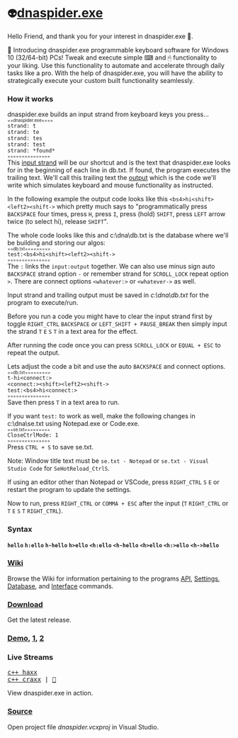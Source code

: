 # `👽`[dnaspider.exe](https://github.com/dnaspider/dna/releases "Download open source dnaspider.exe")
Hello Friend, and thank you for your interest in dnaspider.exe 🙏.

🥁 Introducing dnaspider.exe programmable keyboard software for Windows 10 (32/64-bit) PCs! Tweak and execute simple ⌨ and 🖱 functionality to your liking. Use this functionality to automate and accelerate through daily tasks like a pro. With the help of dnaspider.exe, you will have the ability to strategically execute your custom built functionality seamlessly.
<h3>How it works</h3>

dnaspider.exe builds an input strand from keyboard keys you press... 
<br><sub><sub>==dnaspider.exe====</sub></sub>
<br><span title="The [T] key on the keyboard was pressed">`strand: t`</span>
<br><span title="The [E] key on the keyboard was pressed">`strand: te`</span>
<br><span title="The [S] key on the keyboard was pressed">`strand: tes`</span>
<br><span title="The [T] key on the keyboard was pressed">`strand: test`</span>
<br><span title="The input sequence [test] was found in the &#13;beginning of one of the lines in db.txt.&#13;Running trailing output...">`strand: *found*`</span>
<br><sup><sup>===============</sup></sup>
<br>This [input strand](https://github.com/dnaspider/dna/wiki/Input-map "View input strand map") will be our shortcut and is the text that dnaspider.exe looks for in the beginning of each line in <span title="Database">db.txt</span>. If found, the program executes the trailing text. We'll call this trailing text the <a href="https://github.com/dnaspider/dna/wiki/api" title="Application programming interface">output</a> which is the code we'll write which simulates keyboard and mouse functionality as instructed. 

In the following example the output code looks like this `<bs4>hi<shift><left2><shift->` which pretty much says to "programmatically press `BACKSPACE` four times, press `H`, press `I`, press (hold) `SHIFT`, press `LEFT` arrow twice (to select hi), release `SHIFT`".

The whole code looks like this and c:\dna\db.txt is the database where we'll be building and storing our algos:
<br><sub><sub><span title="Database: c:\dna\db.txt">==db.txt=========</span></sub></sub>
<br>`test:<bs4>hi<shift><left2><shift->`
<br><sup><sup>===============</sup></sup>
<br>The `:` links the <span title="strand:api">`input:output`</span> together. We can also use minus sign auto `BACKSPACE` strand option <span title="test-">`-`</span> or remember strand for `SCROLL_LOCK` repeat option <span title="test>">`>`</span>. There are connect options <span title="Press: RIGHT_CTRL, W, H, A, T, E, V, E, R">`<whatever:>`</span> or <span title="Press: RIGHT_CTRL, W, H, A, T, E, V, E, R">`<whatever->`</span> as well.

Input strand and trailing output must be saved in <em title="Change c:\dna\se.txt > Database: c:\dna\db.txt for a different location or file name.&#13;e.g., Database: c:\Users\USER_NAME\OneDrive\dna\database.htm">c:\dna\db.txt</em> for the program to execute/run.

Before you run a code you might have to clear the input strand first by toggle `RIGHT_CTRL` `BACKSPACE` or `LEFT_SHIFT + PAUSE_BREAK` then simply input the strand `T` `E` `S` `T` in a text area for the effect.

After running the code once you can press `SCROLL_LOCK` or `EQUAL + ESC` to repeat the output.

Lets adjust the code a bit and use the auto <span title="-">`BACKSPACE`</span> and <span title="<connect:> or <connect->">connect</span> options.
<br><sub><sub><span title="Database: c:\dna\db.txt">==db.txt=========</span></sub></sub>
<br>`t-hi<connect:>`
<br>`<connect:><shift><left2><shift->`
<br>`test:<bs4>hi<connect:>`
<br><sup><sup>===============</sup></sup>
<br>Save then press `T` in a text area to run.

If you want <span title="Line 3">`test:`</span> to work as well, make the following changes in <span title="Settings">c:\dna\se.txt</span> using <span title="se.txt - Notepad">Notepad.exe</span> or <span title="se.txt - Visual Studio Code">Code.exe</span>.
<br><sub><sub><span title="Settings: c:\dna\se.txt">==se.txt=========</span></sub></sub>
<br><span title="CloseCtrlMode: True">`CloseCtrlMode: 1`</span>
<br><sup><sup>===============</sup></sup>
<br>Press `CTRL + S` to save <span title="Settings">se.txt</span>.

Note: Window title text must be `se.txt - Notepad` or `se.txt - Visual Studio Code` for <span title="se.txt&#13;&#13;Press CTRL + S to push saved settings to dnaspider.exe">`SeHotReload_CtrlS`</span>.

If using an editor other than <span title="Notepad.exe">Notepad</span> or <span title="Visual Studio Code &#13;Code.exe">VSCode</span>, press `RIGHT_CTRL` `S` `E` or restart the program to update the settings.

Now to run, press `RIGHT_CTRL` or `COMMA + ESC` after the input (`T` `RIGHT_CTRL` or `T` `E` `S` `T` `RIGHT_CTRL`).
<h3>Syntax</h3>

<strong><span title="Settings&#013;=se.txt==========&#013;StrandLengthMode: 1&#013;StrandLength: 3&#013;CtrlScanOnlyMode: 0&#013;CloseCtrlMode: 0&#013;Ignore_A-Z: 0&#013;===============&#013;&#013;Database&#013;=db.txt==========&#013;hello&#013;===============&#13;&#013;Run&#013;Press H E L in a text area&#13;&#13;Program&#13;=dnaspider.exe=====&#013;strand: h&#013;strand: he&#013;strand: hel&#013;===============">`hello`</span>
 <span title="=se.txt==========&#013;StrandLengthMode: 0&#013;CtrlScanOnlyMode: 0&#013;CloseCtrlMode: 0&#013;Ignore_A-Z: 0&#013;===============&#13;&#13;=db.txt==========&#13;h:ello&#13;===============&#13;&#13;Run&#13;Clear strand then press H&#13;&#13;To clear strand, toggle RIGHT_CTRL, &#13;BACKSPACE, or LEFT_SHIFT + PAUSE_BREAK&#13;&#13;=dnaspider.exe=====&#013;strand: h&#013;===============">`h:ello`</span>
 <span title="Use minus sign for auto BACKSPACE&#13;&#13;=db.txt==========&#13;h-hello&#13;===============&#13;&#13;Run&#13;Clear strand then press H&#13;&#13;=dnaspider.exe=====&#013;strand: h&#013;===============">`h-hello`</span>
 <span title="Use > to remember input strand &#13;for SCROLL_LOCK repeat&#13; &#13;=db.txt==========&#13;h>ello&#13;===============&#13;&#13;Run&#13;Press H&#13;&#13;=dnaspider.exe=====&#013;strand: h&#013;===============">`h>ello`</span>
 <span title="=db.txt==========&#13;<h:ello&#13;===============&#13;&#13;Run&#13;Press RIGHT_CTRL, release RIGHT_CTRL, H&#13;Or press COMMA + ESC, H&#13;&#13;=dnaspider.exe=====&#013;strand: <&#13;strand: <h&#013;===============">`<h:ello`</span>
 <span title="&#13;&#13;=db.txt==========&#13;<h-hello&#13;===============&#13;&#13;Run&#13;Press RIGHT_CTRL, release RIGHT_CTRL, H&#13;&#13;=dnaspider.exe=====&#013;strand: <&#13;strand: <h&#013;===============">`<h-hello`</span>
 <span title="Use > to remember input strand &#13;for SCROLL_LOCK repeat&#13;&#13;=db.txt==========&#13;<h>ello&#13;===============&#13;&#13;Run&#13;Press RIGHT_CTRL, release RIGHT_CTRL, H&#13;&#13;=dnaspider.exe=====&#013;strand: <&#13;strand: <h&#013;===============">`<h>ello`</span>
 <span title="Connect&#13;&#13;=db.txt========&#13;<i-><o->h<h:>!&#13;<o->hello!&#13;<h:>ello&#13;=============&#13;&#13;Run&#13;Press RIGHT_CTRL, release RIGHT_CTRL, I&#13;&#13;=dnaspider.exe=====&#013;strand: <i&#013;===============">`<h:>ello`</span>
 <span title="Infinite loop&#13;&#13;Press ESC to stop or PAUSE_BREAK to pause/resume&#13;&#13;=db.txt==========&#13;<h-><speed:250>hello <h->&#13;===============&#13;&#13;Run&#13;Press RIGHT_CTRL, release RIGHT_CTRL, H&#13;&#13;=dnaspider.exe=====&#013;strand: <&#13;strand: <h&#013;===============">`<h->hello`</span></strong>

<h3><a href="https://github.com/dnaspider/dna/wiki" title="API, db.txt, Settings, Interface">Wiki</a>&nbsp;</h3>

Browse the Wiki for information pertaining to the programs <a href="https://github.com/dnaspider/dna/wiki/api" title="Application programming interface">API</a>, <a href="https://github.com/dnaspider/dna/wiki/settings" title="se.txt">Settings</a>, <a href="https://github.com/dnaspider/dna/wiki/db.txt" title="db.txt">Database</a>, and <a href="https://github.com/dnaspider/dna/wiki/interface" title="UI">Interface</a> commands.

<h3><a href="https://github.com/dnaspider/dna/releases" title="Press [WIN + PAUSE_BREAK] for system type">Download</a>&nbsp;</h3>

Get the latest release.

<h3><a href="https://www.youtube.com/watch?v=OAhHa7FXAnQ" title="Video">Demo</a>,&nbsp;<a href="https://youtu.be/eREkcFJht8k" title="Video">1</a>,&nbsp;<a href="https://youtu.be/xQPrTvVNTOA" title="Video">2</a>&nbsp;</h3>
  
<p><h3>Live Streams</h3>
  <pre><a href="https://youtu.be/w7nbusKkBnY" title="Video">c++ haxx</a>
<a href="https://youtu.be/LNXzLi6ZoGw" title="Video">c++ craxx</a> | <a href="https://drive.google.com/drive/folders/1ohegnprEqJZGFY4asNcL3O33GFXXhdI4?usp=sharing" title="cpp.txt, cppse.txt">📂</a></pre>
</p>

View dnaspider.exe in action.

<h3><a href="https://github.com/dnaspider/dna/archive/master.zip" title="Extract dna-master folder from dna-master.zip to desktop&#13;&#13;dnaspider.vcxproj > Open with > Visual Studio&#13;&#13;Solution Explorer > Source Files > dnaspider.cpp&#13;&#13;Build (Release, x64)&#13;CTRL + SHIFT + B&#13;&#13;dnaspider.exe build can be found in dna/x64/release or dna/Release (x86)">Source</a></h3>

Open project file <em>dnaspider.vcxproj</em> in Visual Studio.
